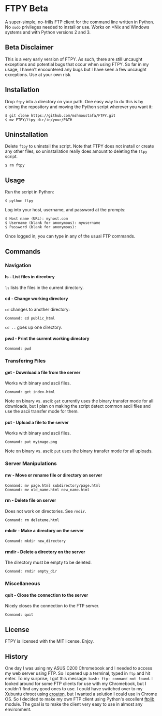 # FTPY Beta

A super-simple, no-frills FTP client for the command line written in Python. No `sudo` privileges needed to install or use. Works on *Nix and Windows systems and with Python versions 2 and 3.

## Beta Disclaimer

This is a very early version of FTPY. As such, there are still uncaught exceptions and potential bugs that occur when using FTPY. So far in my usage, I haven't encountered any bugs but I have seen a few uncaught exceptions. Use at your own risk.

## Installation

Drop `ftpy` into a directory on your path. One easy way to do this is by cloning the repository and moving the Python script wherever you want it:

```
$ git clone https://github.com/mshmoustafa/FTPY.git
$ mv FTPY/ftpy dir/in/your/PATH
```

## Uninstallation

Delete `ftpy` to uninstall the script. Note that FTPY does not install or create any other files, so uninstallation really does amount to deleting the `ftpy` script.

```
$ rm ftpy
```

## Usage

Run the script in Python:

```
$ python ftpy
```

Log into your host, username, and password at the prompts:

```
$ Host name (URL): myhost.com
$ Username (blank for anonymous): myusername
$ Password (blank for anonymous): 
```

Once logged in, you can type in any of the usual FTP commands.

## Commands

### Navigation

#### ls - List files in directory

`ls` lists the files in the current directory.

#### cd - Change working directory

`cd` changes to another directory:

```
Command: cd public_html
```

`cd ..` goes up one directory.

#### pwd - Print the current working directory

```
Command: pwd
```

### Transfering Files

#### get - Download a file from the server

Works with binary and ascii files.

```
Command: get index.html
```

Note on binary vs. ascii: `get` currently uses the binary transfer mode for all downloads, but I plan on making the script detect common ascii files and use the ascii transfer mode for them.

#### put - Upload a file to the server

Works with binary and ascii files.

```
Command: put myimage.png
```

Note on binary vs. ascii: `put` uses the binary transfer mode for all uploads.

### Server Manipulations

#### mv - Move or rename file or directory on server

```
Command: mv page.html subdirectory/page.html
Command: mv old_name.html new_name.html
```

#### rm - Delete file on server

Does not work on directories. See `rmdir`.

```
Command: rm deleteme.html
```

#### mkdir - Make a directory on the server

```
Command: mkdir new_directory
```

#### rmdir - Delete a directory on the server

The directory must be empty to be deleted.

```
Command: rmdir empty_dir
```

### Miscellaneous

#### quit - Close the connection to the server

Nicely closes the connection to the FTP server.

```
Command: quit
```

## License

FTPY is licensed with the MIT license. Enjoy.

## History

One day I was using my ASUS C200 Chromebook and I needed to access my web server using FTP. So I opened up a terminal, typed in `ftp` and hit enter. To my surprise, I got this message: `bash: ftp: command not found`. I looked around for some FTP clients for use with my Chromebook, but I couldn't find any good ones to use. I could have switched over to my Xubuntu chroot using [crouton](https://github.com/dnschneid/crouton), but I wanted a solution I could use in Chrome OS. So I decided to make my own FTP client using Python's excellent [ftplib](https://docs.python.org/2/library/ftplib.html) module. The goal is to make the client very easy to use in almost any environment.

